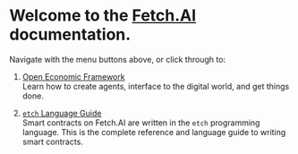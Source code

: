 # Welcome to the <a href="https://fetch.ai/" target=_blank>Fetch.AI</a> documentation.




Navigate with the menu buttons above, or click through to:

1. <a href="oef/index.html">Open Economic Framework</a> <br/>
Learn how to create agents, interface to the digital world, and get things done.

2. <a href="etch-language/index.html">`etch` Language Guide</a> <br/>
Smart contracts on Fetch.AI are written in the `etch` programming language. This is the complete reference and language guide to writing smart contracts.